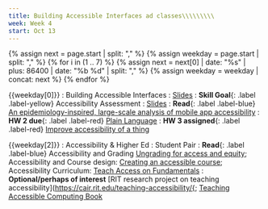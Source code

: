 ```yaml
---
title: Building Accessible Interfaces ad classes\\\\\\\\\
week: Week 4
start: Oct 13
---
```

{% assign next = page.start |  split: "," %}
{% assign weekday = page.start |  split: "," %}
{% for i in (1 .. 7) %}
   {% assign next = next[0] | date: "%s" | plus: 86400 | date: "%b %d" | split: "," %}
   {% assign weekday = weekday | concat: next %}
{% endfor %}

{{weekday[0]}}
: Building Accessible Interfaces
  : [Slides](slides/best-practices.html)
: **Skill Goal**{: .label .label-yellow} Accessibility Assessment
  : [Slides](slides/capstoneslides)
: **Read**{: .label .label-blue} [An epidemiology-inspired, large-scale analysis of mobile app accessibility](https://dl.acm.org/doi/10.1145/3348797)
: **HW 2 due**{: .label .label-red} [Plain Language](assignmens/plain-language.md)
: **HW 3 assigned**{: .label .label-red}  [Improve accessibility of a thing](assignments/technology-implementation.html) 

{{weekday[2]}}
: Accessibility & Higher Ed
  : Student Pair
: **Read**{: .label .label-blue} Accessibility and Grading [Ungrading for access and equity](https://www.insidehighered.com/news/student-success/academic-life/2023/04/11/ungrading-form-access-equality-classroom); Accessibility and Course design: [Creating an accessible course](https://sds.cornell.edu/resources/faculty-staff/universal-design-instruction); Accessibility Curriculum: [Teach Access on Fundamentals](https://teachaccess.org/wp-content/uploads/2018/03/Teaching-Accessibility-Fundamental-Skills-and-Concepts.pdf)
: **Optional/perhaps of interest** [RIT research project on teaching accessibility](https://cair.rit.edu/teaching-accessibility/{; [Teaching Accessible Computing Book](https://bookish.press/tac)
